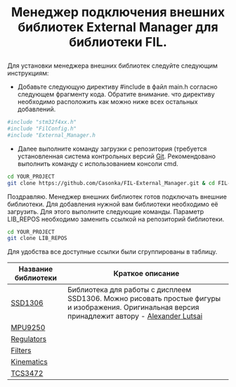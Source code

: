 <h1><p align="center"> 
Менеджер подключения внешних библиотек External Manager для библиотеки FIL.
</p></h1>

Для установки менеджера внешних библиотек следуйте следующим инструкциям:

- Добавьте следующую директиву #include в файл main.h согласно следующем фрагменту кода. Обратите внимание. что директиву необходимо расположить как можно ниже всех остальных добавлений.

```sh 
#include "stm32f4xx.h"
#include "FilConfig.h"
#include "External_Manager.h
```

- Далее выполните команду загрузки с репозитория (требуется установленная система контрольных версий [Git](https://git-scm.com/book/ru/v2/%D0%92%D0%B2%D0%B5%D0%B4%D0%B5%D0%BD%D0%B8%D0%B5-%D0%A3%D1%81%D1%82%D0%B0%D0%BD%D0%BE%D0%B2%D0%BA%D0%B0-Git). Рекомендовано выполнить команду с использованием консоли cmd.

```sh
cd YOUR_PROJECT
git clone https://github.com/Casonka/FIL-External_Manager.git & cd FIL-External_Manager & del /q README.md
```

Поздравляю. Менеджер внешних библиотек готов подключать внешние библиотеки. Для добавления нужной вам библиотеки необходимо её загрузить. Для этого выполните следующие команды. Параметр LIB_REPOS необходимо заменить ссылкой на репозиторий библиотеки. 

```sh
cd YOUR_PROJECT
git clone LIB_REPOS
```

Для удобства все доступные ссылки были сгруппированы в таблицу.

| Название библиотеки | Краткое описание
| ------ | ------ | 
| [SSD1306](https://github.com/RCR-DSTU/SSD1306.git) | Библиотека для работы с дисплеем SSD1306. Можно рисовать простые фигуры и изображения. Оригинальная версия принадлежит автору - [Alexander Lutsai](https://github.com/SL-RU/stm32libs/tree/master/HAL/ssd1306) |
| [MPU9250](https://github.com/RCR-DSTU/MPU9250.git) |  |
| [Regulators](https://github.com/RCR-DSTU/Regulators.git) |  |
| [Filters](https://github.com/RCR-DSTU/Filters.git) |  |
| [Kinematics](https://github.com/RCR-DSTU/Kinematics.git) |  |
| [TCS3472](https://github.com/RCR-DSTU/TCS3472.git) |  |
